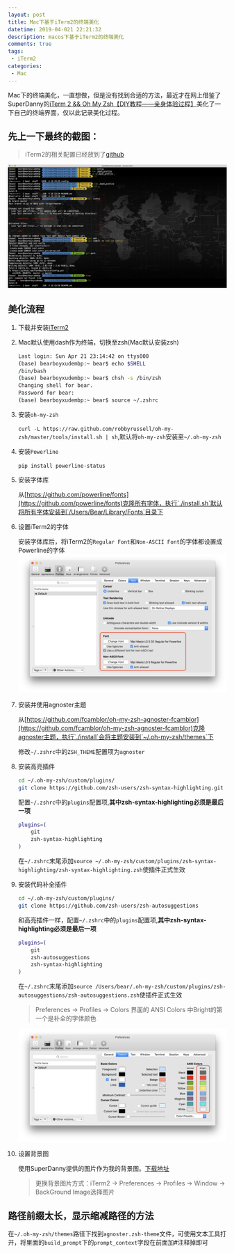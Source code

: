 ```yaml
---
layout: post
title: Mac下基于iTerm2的终端美化
datetime: 2019-04-021 22:21:32
description: macos下基于iTerm2的终端美化
comments: true
tags:
 - iTerm2
categories:
 - Mac
---
```


Mac下的终端美化，一直想做，但是没有找到合适的方法，最近才在网上借鉴了SuperDanny的[iTerm 2 && Oh My Zsh【DIY教程——亲身体验过程】](https://www.jianshu.com/p/7de00c73a2bb)美化了一下自己的终端界面，仅以此记录美化过程。

<!--more-->

## 先上一下最终的截图：
> iTerm2的相关配置已经放到了[github](https://github.com/FantBoy/MyLocalConfig/blob/master/zsh/.zshrc)


![](/images/posts/macos_iterm2_style/iterm2_finally.png)

## 美化流程
1. 下载并安装[iTerm2](http://www.iterm2.com/)
2. Mac默认使用dash作为终端，切换至zsh(Mac默认安装zsh)
    ``` bash
    Last login: Sun Apr 21 23:14:42 on ttys000
    (base) bearboyxudembp:~ bear$ echo $SHELL
    /bin/bash
    (base) bearboyxudembp:~ bear$ chsh -s /bin/zsh
    Changing shell for bear.
    Password for bear:
    (base) bearboyxudembp:~ bear$ source ~/.zshrc
    ```

3. 安装`oh-my-zsh`

    `curl -L https://raw.github.com/robbyrussell/oh-my-zsh/master/tools/install.sh | sh`,默认将`oh-my-zsh`安装至`~/.oh-my-zsh`

4. 安装`Powerline`

    `pip install powerline-status`

5. 安装字体库

    从[https://github.com/powerline/fonts](https://github.com/powerline/fonts)克隆所有字体，执行`./install.sh`默认将所有字体安装到`/Users/Bear/Library/Fonts`目录下

6. 设置iTerm2的字体

    安装字体库后，将iTerm2的`Regular Font`和`Non-ASCII Font`的字体都设置成 Powerline的字体
    ![](/images/posts/macos_iterm2_style/iTerm2_font.png)

7. 安装并使用agnoster主题

    从[https://github.com/fcamblor/oh-my-zsh-agnoster-fcamblor](https://github.com/fcamblor/oh-my-zsh-agnoster-fcamblor)克隆agnoster主题，执行`./install`会将主题安装到`~/.oh-my-zsh/themes`下

    修改`~/.zshrc`中的`ZSH_THEME`配置项为`agnoster`

8. 安装高亮插件
    ``` bash
    cd ~/.oh-my-zsh/custom/plugins/
    git clone https://github.com/zsh-users/zsh-syntax-highlighting.git
    ```
    
    配置`~/.zshrc`中的`plugins`配置项,**其中zsh-syntax-highlighting必须是最后一项**
    ``` bash
    plugins=(
        git
        zsh-syntax-highlighting
    )
    ```
    在`~/.zshrc`末尾添加`source ~/.oh-my-zsh/custom/plugins/zsh-syntax-highlighting/zsh-syntax-highlighting.zsh`使插件正式生效

9. 安装代码补全插件
    ``` bash
    cd ~/.oh-my-zsh/custom/plugins/
    git clone https://github.com/zsh-users/zsh-autosuggestions
    ```

    和高亮插件一样，配置`~/.zshrc`中的`plugins`配置项,**其中zsh-syntax-highlighting必须是最后一项**
    ``` bash
    plugins=(
        git
        zsh-autosuggestions
        zsh-syntax-highlighting
    )
    ```
    在`~/.zshrc`末尾添加`source /Users/bear/.oh-my-zsh/custom/plugins/zsh-autosuggestions/zsh-autosuggestions.zsh`使插件正式生效

    > Preferences -> Profiles -> Colors 界面的 ANSI Colors 中Bright的第一个是补全的字体颜色
    
    
    ![](/images/posts/macos_iterm2_style/iTerm2_autosuggestions.png)

10. 设置背景图

     使用SuperDanny提供的图片作为我的背景图。[下载地址](http://wx1.sinaimg.cn/large/81f8a509gy1fnjdvkkwgoj20zk0m8ak8.jpg)

     > 更换背景图片方式：iTerm2 -> Preferences -> Profiles -> Window -> BackGround Image选择图片

## 路径前缀太长，显示缩减路径的方法

在`~/.oh-my-zsh/themes`路径下找到`agnoster.zsh-theme`文件，可使用文本工具打开，将里面的`build_prompt`下的`prompt_context`字段在前面加#注释掉即可
